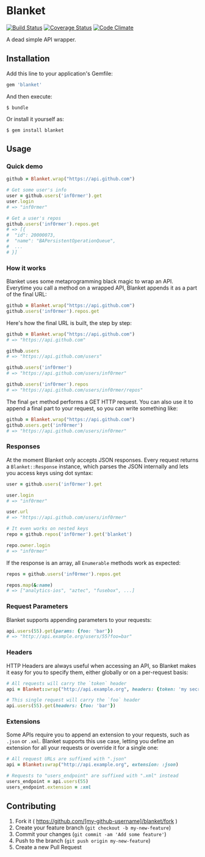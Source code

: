 # Blanket
[![Build Status](https://travis-ci.org/inf0rmer/blanket.svg?branch=master)](https://travis-ci.org/inf0rmer/blanket)
[![Coverage Status](https://img.shields.io/coveralls/inf0rmer/blanket.svg)](https://coveralls.io/r/inf0rmer/blanket?branch=master)
[![Code Climate](https://codeclimate.com/github/inf0rmer/blanket/badges/gpa.svg)](https://codeclimate.com/github/inf0rmer/blanket)


A dead simple API wrapper.

## Installation

Add this line to your application's Gemfile:

```ruby
gem 'blanket'
```

And then execute:

    $ bundle

Or install it yourself as:

    $ gem install blanket

## Usage

### Quick demo

```ruby
github = Blanket.wrap("https://api.github.com")

# Get some user's info
user = github.users('inf0rmer').get
user.login
# => "inf0rmer"

# Get a user's repos
github.users('inf0rmer').repos.get
# => [{
#  "id": 20000073,
#  "name": "BAPersistentOperationQueue",
#  ...
# }]
```

### How it works
Blanket uses some metaprogramming black magic to wrap an API. Everytime you call a method on a wrapped API, Blanket appends it as a part of the final URL:

```ruby
github = Blanket.wrap("https://api.github.com")
github.users('inf0rmer').repos.get
```

Here's how the final URL is built, the step by step:

```ruby
github = Blanket.wrap("https://api.github.com")
# => "https://api.github.com"

github.users
# => "https://api.github.com/users"

github.users('inf0rmer')
# => "https://api.github.com/users/inf0rmer"

github.users('inf0rmer').repos
# => "https://api.github.com/users/inf0rmer/repos"
```

The final `get` method performs a GET HTTP request. You can also use it to append a final part to your request, so you can write something like:

```ruby
github = Blanket.wrap("https://api.github.com")
github.users.get('inf0rmer')
# => "https://api.github.com/users/inf0rmer"
```

### Responses
At the moment Blanket only accepts JSON responses. Every request returns a `Blanket::Response` instance, which parses the JSON internally and lets you access keys using dot syntax:

```ruby
user = github.users('inf0rmer').get

user.login
# => "inf0rmer"

user.url
# => "https://api.github.com/users/inf0rmer"

# It even works on nested keys
repo = github.repos('inf0rmer').get('blanket')

repo.owner.login
# => "inf0rmer"
```

If the response is an array, all `Enumerable` methods work as expected:

```ruby
repos = github.users('inf0rmer').repos.get

repos.map(&:name)
# => ["analytics-ios", "aztec", "fusebox", ...]
```

### Request Parameters
Blanket supports appending parameters to your requests:

```ruby
api.users(55).get(params: {foo: 'bar'})
# => "http://api.example.org/users/55?foo=bar"
```

### Headers
HTTP Headers are always useful when accessing an API, so Blanket makes it easy for you to specify them, either globally or on a per-request basis:

```ruby
# All requests will carry the `token` header
api = Blanket::wrap("http://api.example.org", headers: {token: 'my secret token'})

# This single request will carry the `foo` header
api.users(55).get(headers: {foo: 'bar'})
```

### Extensions
Some APIs require you to append an extension to your requests, such as `.json` or `.xml`. Blanket supports this use case, letting you define an extension for all your requests or override it for a single one:

```ruby
# All request URLs are suffixed with ".json"
api = Blanket::wrap("http://api.example.org", extension: :json)

# Requests to "users_endpoint" are suffixed with ".xml" instead
users_endpoint = api.users(55)
users_endpoint.extension = :xml
```

## Contributing

1. Fork it ( https://github.com/[my-github-username]/blanket/fork )
2. Create your feature branch (`git checkout -b my-new-feature`)
3. Commit your changes (`git commit -am 'Add some feature'`)
4. Push to the branch (`git push origin my-new-feature`)
5. Create a new Pull Request
